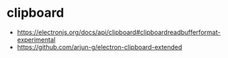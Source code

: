 # clipboard
- https://electronjs.org/docs/api/clipboard#clipboardreadbufferformat-experimental
- https://github.com/arjun-g/electron-clipboard-extended
